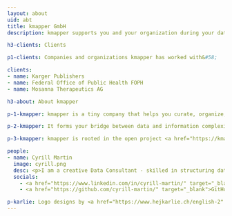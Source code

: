 ```yaml
---
layout: about
uid: abt
title: kmapper GmbH
description: kmapper supports you and your organization during your data project by offering business analysis, requirements engineering, and development

h3-clients: Clients

p1-clients: Companies and organizations kmapper has worked with&#58;

clients:
- name: Karger Publishers
- name: Federal Office of Public Health FOPH
- name: Mosanna Therapeutics AG

h3-about: About kmapper

p-1-kmapper: kmapper is a tiny company that helps you curate, organize, and publish your data and information.

p-2-kmapper: It forms your bridge between data and information complexity and user-friendliness. A careful <b>business analysis</b> and comprehensive <b>requirements engineering</b> ensure that needs and goals are precisely recorded. This forms the basis for the <b>development</b> of tailor-made solutions that promote knowledge transfer and improve the use of information.

p-3-kmapper: kmapper is rooted in the open project <a href="https://kmapper.org" target="_blank">kmapper.org</a>. A tool making use of open access research articles to visualize subjects in an interdisciplinary context. In its early first version, it was known as "The Knowledge Mapper", or in short&#58; kmapper.

people:
- name: Cyrill Martin
  image: cyrill.png
  desc: <p>I am a creative Data Consultant - skilled in structuring data and content for humans and machines.</p><p>I've worked in research and publishing environments before founding kmapper GmbH. You can have a look at my CV here&#58; <a href="https://cyrill-martin.github.io/" target="_blank">cyrill-martin.github.io</a></p>
  socials:
    - <a href="https://www.linkedin.com/in/cyrill-martin/" target="_blank">LinkedIn</a>
    - <a href="https://github.com/cyrill-martin/" target="_blank">GitHub</a>

p-karlie: Logo designs by <a href="https://www.hejkarlie.ch/english-2" target="_blank">Karlie GmbH</a>.
---
```

